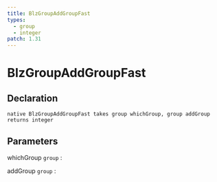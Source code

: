 ```yaml
---
title: BlzGroupAddGroupFast
types:
  - group
  - integer
patch: 1.31
---
```


# BlzGroupAddGroupFast

## Declaration

```jass
native BlzGroupAddGroupFast takes group whichGroup, group addGroup returns integer
```

## Parameters
whichGroup `group`
: 

addGroup `group`
: 
